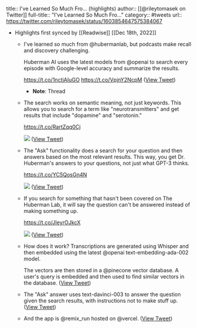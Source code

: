 title:: I've Learned So Much Fro... (highlights)
author:: [[@rileytomasek on Twitter]]
full-title:: "I've Learned So Much Fro..."
category:: #tweets
url:: https://twitter.com/rileytomasek/status/1603854647575384067

- Highlights first synced by [[Readwise]] [[Dec 18th, 2022]]
	- I've learned so much from @hubermanlab, but podcasts make recall and discovery challenging.
	  
	  Huberman AI uses the latest models from @openai to search every episode with Google-level accuracy and summarize the results.
	  
	  https://t.co/1nctiAIuGO https://t.co/VpjnY2NcpM ([View Tweet](https://twitter.com/rileytomasek/status/1603854647575384067))
		- **Note**: Thread
	- The search works on semantic meaning, not just keywords. This allows you to search for a term like "neurotransmitters" and get results that include "dopamine" and "serotonin."
	  
	  https://t.co/RartZqq0Cj 
	  
	  ![](https://pbs.twimg.com/media/FkIIFHjXEAIBQ33.jpg) ([View Tweet](https://twitter.com/rileytomasek/status/1603854649295085568))
	- The "Ask" functionality does a search for your question and then answers based on the most relevant results. This way, you get Dr. Huberman's answers to your questions, not just what GPT-3 thinks.
	  
	  https://t.co/YC5QosGn4N 
	  
	  ![](https://pbs.twimg.com/media/FkIIYAwXEBsFi9i.jpg) ([View Tweet](https://twitter.com/rileytomasek/status/1603854650872107011))
	- If you search for something that hasn't been covered on The Huberman Lab, it will say the question can't be answered instead of making something up.
	  
	  https://t.co/JIeyrOJkcX 
	  
	  ![](https://pbs.twimg.com/media/FkIIlGXXoAAMkfw.png) ([View Tweet](https://twitter.com/rileytomasek/status/1603854652323336216))
	- How does it work? Transcriptions are generated using Whisper and then embedded using the latest @openai text-embedding-ada-002 model.
	  
	  The vectors are then stored in a @pinecone vector database. A user's query is embedded and then used to find similar vectors in the database. ([View Tweet](https://twitter.com/rileytomasek/status/1603854653871034380))
	- The "Ask" answer uses text-davinci-003 to answer the question given the search results, with instructions not to make stuff up. ([View Tweet](https://twitter.com/rileytomasek/status/1603854656156811264))
	- And the app is @remix_run hosted on @vercel. ([View Tweet](https://twitter.com/rileytomasek/status/1603867732432281617))